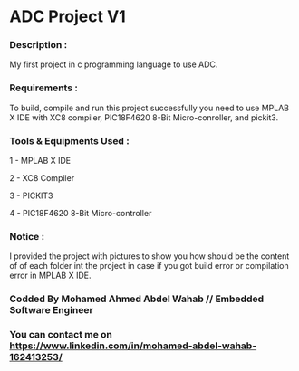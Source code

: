 # ADC Project V1

### Description :
My first project in c programming language to use  ADC.

### Requirements :
To build, compile and run this project successfully you need to use MPLAB X IDE with XC8 compiler, PIC18F4620 8-Bit Micro-conroller, and pickit3.

### Tools & Equipments Used :
1 - MPLAB X IDE

2 - XC8 Compiler

3 - PICKIT3

4 - PIC18F4620 8-Bit Micro-controller


### Notice :
I provided the project with pictures to show you how should be the content of of each folder int the project in case if you got build error or compilation error in MPLAB X IDE.

### Codded By Mohamed Ahmed Abdel Wahab // Embedded Software Engineer

### You can contact me on https://www.linkedin.com/in/mohamed-abdel-wahab-162413253/
